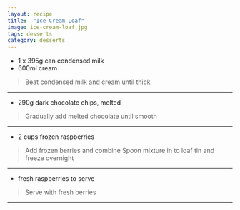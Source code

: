```yaml
---
layout: recipe
title:  "Ice Cream Loaf"
image: ice-cream-loaf.jpg
tags: desserts
category: desserts
---
```


* 1 x 395g can condensed milk 
* 600ml cream

> Beat condensed milk and cream until thick

---

* 290g dark chocolate chips, melted
 
> Gradually add melted chocolate until smooth

---

* 2 cups frozen raspberries 

> Add frozen berries and combine
> Spoon mixture in to loaf tin and freeze overnight

---

* fresh raspberries to serve

> Serve with fresh berries

---
